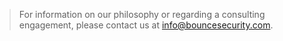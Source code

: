 ---
---

> For information on our philosophy or regarding a consulting engagement, please contact us at [info@bouncesecurity.com](mailto:info@bouncesecurity.com). 

